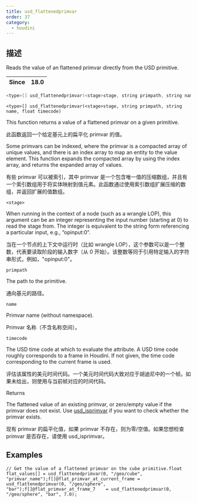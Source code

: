 ```yaml
---
title: usd_flattenedprimvar
order: 37
category:
  - houdini
---
```

    
## 描述

Reads the value of an flattened primvar directly from the USD primitive.

| Since | 18.0 |
| ----- | ---- |

```c
<type>[] usd_flattenedprimvar(<stage>stage, string primpath, string name)
```

`<type>[] usd_flattenedprimvar(<stage>stage, string primpath, string name, float timecode)`

This function returns a value of a flattened primvar on a given primitive.

此函数返回一个给定基元上的扁平化 primvar 的值。

Some primvars can be indexed, where the primvar is a compacted array of unique
values, and there is an index array to map an entity to the value element.
This function expands the compacted array by using the index array, and
returns the expanded array of values.

有些 primvar 可以被索引，其中 primvar
是一个包含唯一值的压缩数组，并且有一个索引数组用于将实体映射到值元素。此函数通过使用索引数组扩展压缩的数组，并返回扩展的值数组。

`<stage>`

When running in the context of a node (such as a wrangle LOP), this argument
can be an integer representing the input number (starting at 0) to read the
stage from. The integer is equivalent to the string form referencing a
particular input, e.g., “opinput:0”.

当在一个节点的上下文中运行时（比如 wrangle
LOP），这个参数可以是一个整数，代表要读取阶段的输入数字（从 0 开始）。该整数等同于引用特定输入的字符串形式，例如，"opinput:0"。

`primpath`

The path to the primitive.

通向基元的路径。

`name`

Primvar name (without namespace).

Primvar 名称（不含名称空间）。

`timecode`

The USD time code at which to evaluate the attribute. A USD time code roughly
corresponds to a frame in Houdini. If not given, the time code corresponding
to the current frame is used.

评估该属性的美元时间代码。一个美元时间代码大致对应于胡迪尼中的一个帧。如果未给出，则使用与当前帧对应的时间代码。

Returns

The flattened value of an existing primvar, or zero/empty value if the primvar
does not exist. Use [usd_isprimvar](usd_isprimvar.html "Checks if the
primitive has a primvar of the given name.") if you want to check whether the
primvar exists.

现有 primvar 的扁平化值，如果 primvar 不存在，则为零/空值。如果您想检查 primvar 是否存在，请使用 usd_isprimvar。

## Examples

    // Get the value of a flattened primvar on the cube primitive.float flat_values[] = usd_flattenedprimvar(0, "/geo/cube", "primvar_name");f[]@flat_primvar_at_current_frame = usd_flattenedprimvar(0, "/geo/sphere", "bar");f[]@flat_primvar_at_frame_7    = usd_flattenedprimvar(0, "/geo/sphere", "bar", 7.0);

